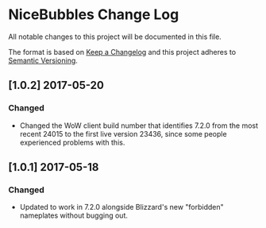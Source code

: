 # NiceBubbles Change Log
All notable changes to this project will be documented in this file.

The format is based on [Keep a Changelog](http://keepachangelog.com/) 
and this project adheres to [Semantic Versioning](http://semver.org/).

## [1.0.2] 2017-05-20
### Changed
- Changed the WoW client build number that identifies 7.2.0 from the most recent 24015 to the first live version 23436, since some people experienced problems with this. 

## [1.0.1] 2017-05-18
### Changed
- Updated to work in 7.2.0 alongside Blizzard's new "forbidden" nameplates without bugging out. 

